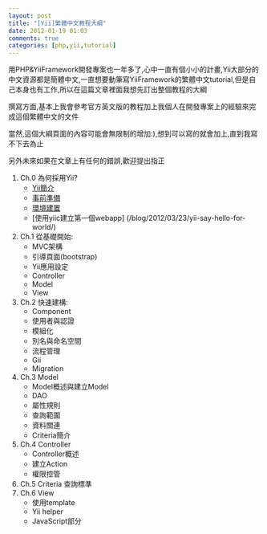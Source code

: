```yaml
---
layout: post
title: "[Yii]繁體中文教程大綱"
date: 2012-01-19 01:03
comments: true
categories: [php,yii,tutorial] 
---
```

用PHP&YiiFramework開發專案也一年多了,心中一直有個小小的計畫,Yii大部分的中文資源都是簡體中文,一直想要動筆寫YiiFramework的繁體中文tutorial,但是自己本身也有工作,所以在這篇文章裡面我想先訂出整個教程的大綱

撰寫方面,基本上我會參考官方英文版的教程加上我個人在開發專案上的經驗來完成這個繁體中文的文件

當然,這個大綱頁面的內容可能會無限制的增加:),想到可以寫的就會加上,直到我寫不下去為止

另外未來如果在文章上有任何的錯誤,歡迎提出指正

<!-- more -->
1. Ch.0 為何採用Yii?
	* [Yii簡介](/blog/2012/01/22/why-use-yii/)
	* [事前準備](/blog/2012/01/28/preparation/)
	* [環境建置](/blog/2012/02/09/yii-environment/)
	* [使用yiic建立第一個webapp] (/blog/2012/03/23/yii-say-hello-for-world/)
2. Ch.1 從基礎開始:
	* MVC架構
	* 引導頁面(bootstrap)
	* Yii應用設定
	* Controller
	* Model
	* View
3. Ch.2 快速建構:
	* Component
	* 使用者與認證
	* 模組化
	* 別名與命名空間
	* 流程管理
	* Gii
	* Migration
4. Ch.3 Model
	* Model概述與建立Model
	* DAO
	* 屬性規則
	* 查詢範圍
	* 資料關連
	* Criteria簡介
5. Ch.4 Controller
	* Controller概述
	* 建立Action
	* 權限控管
6. Ch.5 Criteria 查詢標準
7. Ch.6 View
	* 使用template
	* Yii helper
	* JavaScript部分
	